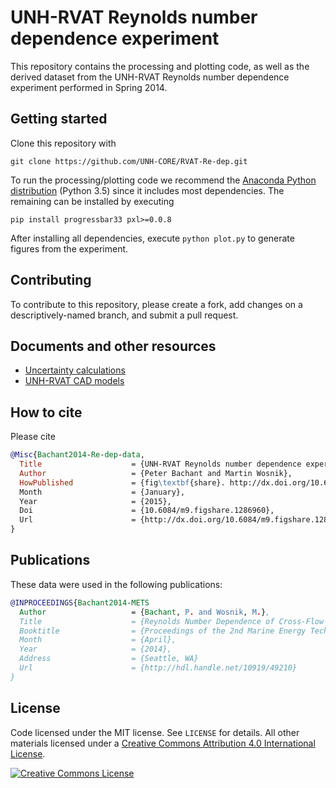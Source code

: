 # UNH-RVAT Reynolds number dependence experiment

This repository contains the processing and plotting code, as well as the
derived dataset from the UNH-RVAT Reynolds number dependence experiment
performed in Spring 2014.


Getting started
---------------

Clone this repository with

    git clone https://github.com/UNH-CORE/RVAT-Re-dep.git

To run the processing/plotting code we recommend the
[Anaconda Python distribution](https://store.continuum.io/cshop/anaconda/)
(Python 3.5) since it includes most dependencies. The remaining
can be installed by executing

    pip install progressbar33 pxl>=0.0.8

After installing all dependencies, execute `python plot.py` to generate
figures from the experiment.


Contributing
------------

To contribute to this repository, please create a fork, add changes on a
descriptively-named branch, and submit a pull request.


Documents and other resources
-----------------------------

  * [Uncertainty calculations](http://nbviewer.ipython.org/github/UNH-CORE/RVAT-Re-dep/blob/master/Documents/IPython%20notebooks/uncertainty.ipynb)
  * [UNH-RVAT CAD models](http://figshare.com/articles/UNH_RVAT_CAD_models/1062009)


How to cite
-----------

Please cite

```bibtex
@Misc{Bachant2014-Re-dep-data,
  Title                    = {UNH-RVAT Reynolds number dependence experiment: Reduced dataset and processing code},
  Author                   = {Peter Bachant and Martin Wosnik},
  HowPublished             = {fig\textbf{share}. http://dx.doi.org/10.6084/m9.figshare.1286960,
  Month                    = {January},
  Year                     = {2015},
  Doi                      = {10.6084/m9.figshare.1286960},
  Url                      = {http://dx.doi.org/10.6084/m9.figshare.1286960}
}
```


Publications
------------
These data were used in the following publications:

```bibtex
@INPROCEEDINGS{Bachant2014-METS
  Author                   = {Bachant, P. and Wosnik, M.},
  Title                    = {Reynolds Number Dependence of Cross-Flow Turbine Performance and Near-Wake Characteristics},
  Booktitle                = {Proceedings of the 2nd Marine Energy Technology Symposium METS2014},
  Month                    = {April},
  Year                     = {2014},
  Address                  = {Seattle, WA}
  Url                      = {http://hdl.handle.net/10919/49210}
}
```


License
-------

Code licensed under the MIT license. See `LICENSE` for details.
All other materials licensed under a <a rel="license" href="http://creativecommons.org/licenses/by/4.0/">
Creative Commons Attribution 4.0 International License</a>.

<a rel="license" href="http://creativecommons.org/licenses/by/4.0/">
<img alt="Creative Commons License" style="border-width:0" src="http://i.creativecommons.org/l/by/4.0/88x31.png" />
</a>
